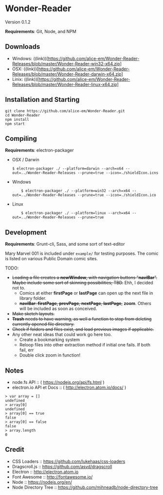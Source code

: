 # Wonder-Reader

Version 0.1.2

__Requirements__: Git, Node, and NPM

## Downloads

* Windows: ((link))[https://github.com/alice-em/Wonder-Reader-Releases/blob/master/Wonder-Reader-win32-x64.zip]
* OSX: ((link))[https://github.com/alice-em/Wonder-Reader-Releases/blob/master/Wonder-Reader-darwin-x64.zip]
* Linix: ((link))[https://github.com/alice-em/Wonder-Reader-Releases/blob/master/Wonder-Reader-linux-x64.zip]

## Installation and Starting

```shell
git clone https://github.com/alice-em/Wonder-Reader.git
cd Wonder-Reader
npm install
npm start
```

## Compiling
__Requirements__: electron-packager

* OSX / Darwin

      $ electron-packager ./ --platform=darwin --arch=x64 --out=../Wonder-Reader-Releases --prune=true --icon=./shieldIcon.icns

* Windows

		  $ electron-packager ./ --platform=win32 --arch=x64 --out=../Wonder-Reader-Releases --prune=true --icon=./shieldIcon.ico

* Linux

		  $ electron-packager ./ --platform=linux --arch=x64 --out=../Wonder-Reader-Releases --prune=true

## Development
__Requirements__: Grunt-cli, Sass, and some sort of text-editor

Mary Marvel 001 is included under `example/` for testing purposes. The comic is listed on various Public Domain comic sites.

TODO:
* ~~Loading a file creates a __newWindow__, with navigation buttons "__naviBar__".  Maybe include some sort of skinning possibilities; TBD.~~ Ehh, I decided not to.
	* Comics at either __firstPage__ or __lastPage__ can open up the next file in library folder.
	* ~~__naviBar__: __firstPage__, __prevPage__, __nextPage__, __lastPage__,~~ __zoom__. Others will be included as soon as conceived.
* ~~Make sketch layouts.~~
* ~~__Trash__ needs to have warning, as well a function to stop from deleting currently opened file directory.~~
* ~~Check if folders and files exist, and load previous images if applicable.~~
* Any other neat ideas that could work go here too.
	* Create a bookmarking system
	* Reloop files into other extraction method if initial one fails. If both fail, err
	* Double click zoom in function!

## Notes
* node.fs API :: ( https://nodejs.org/api/fs.html )
* electron.io API et Docs :: ( http://electron.atom.io/docs/ )

```
> var array = []
undefined
> array[0]
undefined
> array[0] == true
false
> array[0] == false
false
> array.length
0
```

## Credit

* CSS Loaders :: https://github.com/lukehaas/css-loaders
* Dragscroll.js :: https://github.com/asvd/dragscroll
* Electron :: http://electron.atom.io
* Font Awesome :: http://fontawesome.io/
* Node :: https://nodejs.org/en/
* Node Directory Tree :: https://github.com/mihneadb/node-directory-tree

